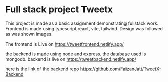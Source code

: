 # Full stack project Tweetx

This project is made as a basic assignment demonstrating fullstack work.
Frontend is made using typescript,react, vite, tailwind.
Design was followed as was shown images.

The frontend is Live on
https://tweetfrontend.netlify.app/

the backend is made using node and express.
the database used is mongodb.
backend is live on
https://tweetbackend.netlify.app/

here is the link of the backend repo
https://github.com/FaizanJatt/TweetX-Backend
